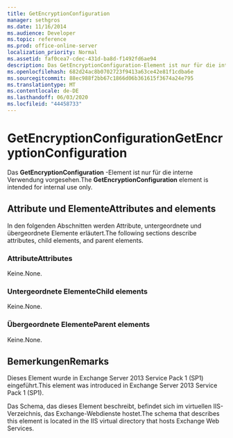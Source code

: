 ```yaml
---
title: GetEncryptionConfiguration
manager: sethgros
ms.date: 11/16/2014
ms.audience: Developer
ms.topic: reference
ms.prod: office-online-server
localization_priority: Normal
ms.assetid: faf0cea7-cdec-431d-ba8d-f1492fd6ae94
description: Das GetEncryptionConfiguration-Element ist nur für die interne Verwendung vorgesehen.
ms.openlocfilehash: 682d24ac8b0702723f9413a63ce42e81f1cdba6e
ms.sourcegitcommit: 88ec988f2bb67c1866d06b361615f3674a24e795
ms.translationtype: MT
ms.contentlocale: de-DE
ms.lasthandoff: 06/03/2020
ms.locfileid: "44458733"
---
```

# <a name="getencryptionconfiguration"></a><span data-ttu-id="5999d-103">GetEncryptionConfiguration</span><span class="sxs-lookup"><span data-stu-id="5999d-103">GetEncryptionConfiguration</span></span>

<span data-ttu-id="5999d-104">Das **GetEncryptionConfiguration** -Element ist nur für die interne Verwendung vorgesehen.</span><span class="sxs-lookup"><span data-stu-id="5999d-104">The **GetEncryptionConfiguration** element is intended for internal use only.</span></span> 

## <a name="attributes-and-elements"></a><span data-ttu-id="5999d-105">Attribute und Elemente</span><span class="sxs-lookup"><span data-stu-id="5999d-105">Attributes and elements</span></span>

<span data-ttu-id="5999d-106">In den folgenden Abschnitten werden Attribute, untergeordnete und übergeordnete Elemente erläutert.</span><span class="sxs-lookup"><span data-stu-id="5999d-106">The following sections describe attributes, child elements, and parent elements.</span></span>
  
### <a name="attributes"></a><span data-ttu-id="5999d-107">Attribute</span><span class="sxs-lookup"><span data-stu-id="5999d-107">Attributes</span></span>

<span data-ttu-id="5999d-108">Keine.</span><span class="sxs-lookup"><span data-stu-id="5999d-108">None.</span></span>
  
### <a name="child-elements"></a><span data-ttu-id="5999d-109">Untergeordnete Elemente</span><span class="sxs-lookup"><span data-stu-id="5999d-109">Child elements</span></span>

<span data-ttu-id="5999d-110">Keine.</span><span class="sxs-lookup"><span data-stu-id="5999d-110">None.</span></span>
  
### <a name="parent-elements"></a><span data-ttu-id="5999d-111">Übergeordnete Elemente</span><span class="sxs-lookup"><span data-stu-id="5999d-111">Parent elements</span></span>

<span data-ttu-id="5999d-112">Keine.</span><span class="sxs-lookup"><span data-stu-id="5999d-112">None.</span></span>
  
## <a name="remarks"></a><span data-ttu-id="5999d-113">Bemerkungen</span><span class="sxs-lookup"><span data-stu-id="5999d-113">Remarks</span></span>

<span data-ttu-id="5999d-114">Dieses Element wurde in Exchange Server 2013 Service Pack 1 (SP1) eingeführt.</span><span class="sxs-lookup"><span data-stu-id="5999d-114">This element was introduced in Exchange Server 2013 Service Pack 1 (SP1).</span></span>
  
<span data-ttu-id="5999d-115">Das Schema, das dieses Element beschreibt, befindet sich im virtuellen IIS-Verzeichnis, das Exchange-Webdienste hostet.</span><span class="sxs-lookup"><span data-stu-id="5999d-115">The schema that describes this element is located in the IIS virtual directory that hosts Exchange Web Services.</span></span>
  

